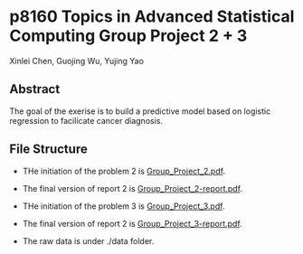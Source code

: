 # p8160 Topics in Advanced Statistical Computing Group Project 2 + 3
Xinlei Chen, Guojing Wu, Yujing Yao

## Abstract

The goal of the exerise is to build a predictive model based on logistic regression to facilicate cancer diagnosis.

## File Structure

* THe initiation of the problem 2 is <a href="https://github.com/valuntiny/p8160_group_project_2/blob/master/Group_Project_2.pdf">Group_Project_2.pdf</a>.

* The final version of report 2 is <a href="https://github.com/valuntiny/p8160_group_project_2/blob/master/Group_Project_2-report.pdf">Group_Project_2-report.pdf</a>.

* THe initiation of the problem 3 is <a href="https://github.com/valuntiny/p8160_group_project_2/blob/master/Group_Project_3.pdf">Group_Project_3.pdf</a>.

* The final version of report 2 is <a href="https://github.com/valuntiny/p8160_group_project_2/blob/master/Group_Project_3-report.pdf">Group_Project_3-report.pdf</a>.

* The raw data is under ./data folder.